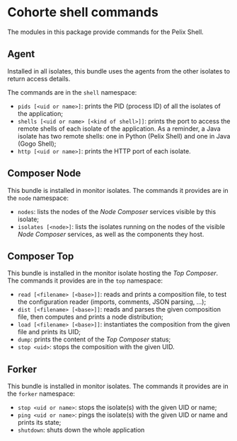 # Cohorte shell commands

The modules in this package provide commands for the Pelix Shell.

## Agent

Installed in all isolates, this bundle uses the agents from the other isolates to return access details.

The commands are in the ``shell`` namespace:

* ``pids [<uid or name>]``: prints the PID (process ID) of all the isolates of the application;
* ``shells [<uid or name> [<kind of shell>]]``: prints the port to access the remote shells of each isolate of the application. As a reminder, a Java isolate has two remote shells: one in Python (Pelix Shell) and one in Java (Gogo Shell);
* ``http [<uid or name>]``: prints the HTTP port of each isolate.

## Composer Node

This bundle is installed in monitor isolates. The commands it provides are in the ``node`` namespace:

* ``nodes``: lists the nodes of the *Node Composer* services visible by this isolate;
* ``isolates [<node>]``: lists the isolates running on the nodes of the visible *Node Composer* services, as well as the components they host.

## Composer Top

This bundle is installed in the monitor isolate hosting the *Top Composer*. The commands it provides are in the ``top`` namespace:

* ``read [<filename> [<base>]]``: reads and prints a composition file, to test the configuration reader (imports, comments, JSON parsing, ...);
* ``dist [<filename> [<base>]]``: reads and parses the given composition file, then computes and prints a node distribution;
* ``load [<filename> [<base>]]``: instantiates the composition from the given file and prints its UID;
* ``dump``: prints the content of the *Top Composer* status;
* ``stop <uid>``: stops the composition with the given UID.

## Forker

This bundle is installed in monitor isolates. The commands it provides are in the ``forker`` namespace:

* ``stop <uid or name>``: stops the isolate(s) with the given UID or name;
* ``ping <uid or name>``: pings the isolate(s) with the given UID or name and prints its state;
* ``shutdown``: shuts down the whole application
